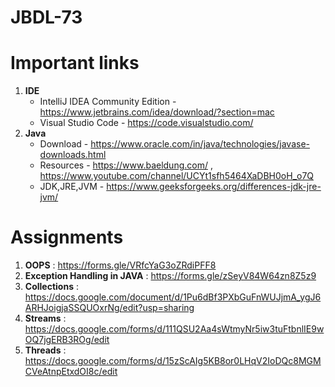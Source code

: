 # JBDL-73

# Important links

1. **IDE**
    - IntelliJ IDEA Community Edition - https://www.jetbrains.com/idea/download/?section=mac
    - Visual Studio Code - https://code.visualstudio.com/
2. **Java** 
    - Download - https://www.oracle.com/in/java/technologies/javase-downloads.html 
    - Resources - https://www.baeldung.com/ , https://www.youtube.com/channel/UCYt1sfh5464XaDBH0oH_o7Q
    - JDK,JRE,JVM - https://www.geeksforgeeks.org/differences-jdk-jre-jvm/

# Assignments

1. **OOPS** : https://forms.gle/VRfcYaG3oZRdiPFF8
2. **Exception Handling in JAVA** : https://forms.gle/zSeyV84W64zn8Z5z9
3. **Collections** : https://docs.google.com/document/d/1Pu6dBf3PXbGuFnWUJjmA_ygJ6ARHJoigjaSSQUOxrNg/edit?usp=sharing
4. **Streams** : https://docs.google.com/forms/d/111QSU2Aa4sWtmyNr5iw3tuFtbnlIE9wOQ7jgERB3ROg/edit
5. **Threads** : https://docs.google.com/forms/d/15zScAIg5KB8or0LHqV2IoDQc8MGMCVeAtnpEtxdOI8c/edit
